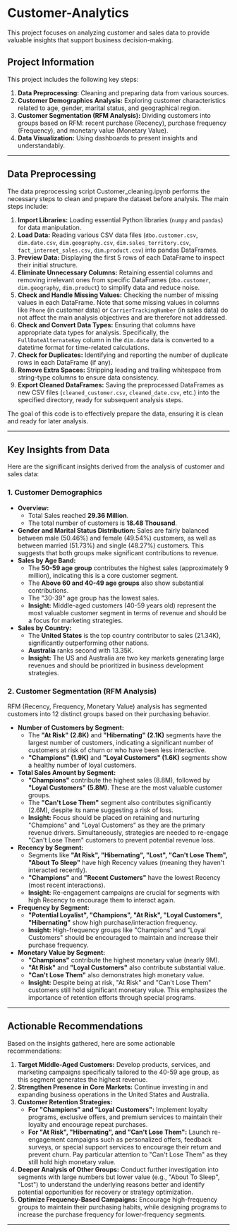 # Customer-Analytics
This project focuses on analyzing customer and sales data to provide valuable insights that support business decision-making.

## Project Information

This project includes the following key steps:
1.  **Data Preprocessing:** Cleaning and preparing data from various sources.
2.  **Customer Demographics Analysis:** Exploring customer characteristics related to age, gender, marital status, and geographical region.
3.  **Customer Segmentation (RFM Analysis):** Dividing customers into groups based on RFM: recent purchase (Recency), purchase frequency (Frequency), and monetary value (Monetary Value).
4.  **Data Visualization:** Using dashboards to present insights and understandably.

---

## Data Preprocessing

The data preprocessing script Customer_cleaning.ipynb performs the necessary steps to clean and prepare the dataset before analysis. The main steps include:

1.  **Import Libraries:** Loading essential Python libraries (`numpy` and `pandas`) for data manipulation.
2.  **Load Data:** Reading various CSV data files (`dbo.customer.csv`, `dim.date.csv`, `dim.geography.csv`, `dim.sales_territory.csv`, `fact_internet_sales.csv`, `dim.product.csv`) into pandas DataFrames.
3.  **Preview Data:** Displaying the first 5 rows of each DataFrame to inspect their initial structure.
4.  **Eliminate Unnecessary Columns:** Retaining essential columns and removing irrelevant ones from specific DataFrames (`dbo.customer`, `dim.geography`, `dim.product`) to simplify data and reduce noise.
5.  **Check and Handle Missing Values:** Checking the number of missing values in each DataFrame. Note that some missing values in columns like `Phone` (in customer data) or `CarrierTrackingNumber` (in sales data) do not affect the main analysis objectives and are therefore not addressed.
6.  **Check and Convert Data Types:** Ensuring that columns have appropriate data types for analysis. Specifically, the `FullDateAlternateKey` column in the `dim.date` data is converted to a datetime format for time-related calculations.
7.  **Check for Duplicates:** Identifying and reporting the number of duplicate rows in each DataFrame (if any).
8.  **Remove Extra Spaces:** Stripping leading and trailing whitespace from string-type columns to ensure data consistency.
9.  **Export Cleaned DataFrames:** Saving the preprocessed DataFrames as new CSV files (`cleaned_customer.csv`, `cleaned_date.csv`, etc.) into the specified directory, ready for subsequent analysis steps.

The goal of this code is to effectively prepare the data, ensuring it is clean and ready for later analysis.

---

## Key Insights from Data

Here are the significant insights derived from the analysis of customer and sales data:

### 1. Customer Demographics

* **Overview:**
    * Total Sales reached **29.36 Million**.
    * The total number of customers is **18.48 Thousand**.
* **Gender and Marital Status Distribution:** Sales are fairly balanced between male (50.46%) and female (49.54%) customers, as well as between married (51.73%) and single (48.27%) customers. This suggests that both groups make significant contributions to revenue.
* **Sales by Age Band:**
    * The **50-59 age group** contributes the highest sales (approximately 9 million), indicating this is a core customer segment.
    * The **Above 60 and 40-49 age groups** also show substantial contributions.
    * The "30-39" age group has the lowest sales.
    * **Insight:** Middle-aged customers (40-59 years old) represent the most valuable customer segment in terms of revenue and should be a focus for marketing strategies.
* **Sales by Country:**
    * The **United States** is the top country contributor to sales (21.34K), significantly outperforming other nations.
    * **Australia** ranks second with 13.35K.
    * **Insight:** The US and Australia are two key markets generating large revenues and should be prioritized in business development strategies.

### 2. Customer Segmentation (RFM Analysis)

RFM (Recency, Frequency, Monetary Value) analysis has segmented customers into 12 distinct groups based on their purchasing behavior.

* **Number of Customers by Segment:**
    * The **"At Risk" (2.8K)** and **"Hibernating" (2.1K)** segments have the largest number of customers, indicating a significant number of customers at risk of churn or who have been less interactive.
    * **"Champions" (1.9K)** and **"Loyal Customers" (1.6K)** segments show a healthy number of loyal customers.
* **Total Sales Amount by Segment:**
    * **"Champions"** contribute the highest sales (8.8M), followed by **"Loyal Customers" (5.8M)**. These are the most valuable customer groups.
    * The **"Can't Lose Them"** segment also contributes significantly (2.6M), despite its name suggesting a risk of loss.
    * **Insight:** Focus should be placed on retaining and nurturing "Champions" and "Loyal Customers" as they are the primary revenue drivers. Simultaneously, strategies are needed to re-engage "Can't Lose Them" customers to prevent potential revenue loss.
* **Recency by Segment:**
    * Segments like **"At Risk", "Hibernating", "Lost", "Can't Lose Them", "About To Sleep"** have high Recency values (meaning they haven't interacted recently).
    * **"Champions"** and **"Recent Customers"** have the lowest Recency (most recent interactions).
    * **Insight:** Re-engagement campaigns are crucial for segments with high Recency to encourage them to interact again.
* **Frequency by Segment:**
    * **"Potential Loyalist", "Champions", "At Risk", "Loyal Customers", "Hibernating"** show high purchase/interaction frequency.
    * **Insight:** High-frequency groups like "Champions" and "Loyal Customers" should be encouraged to maintain and increase their purchase frequency.
* **Monetary Value by Segment:**
    * **"Champions"** contribute the highest monetary value (nearly 9M).
    * **"At Risk"** and **"Loyal Customers"** also contribute substantial value.
    * **"Can't Lose Them"** also demonstrates high monetary value.
    * **Insight:** Despite being at risk, "At Risk" and "Can't Lose Them" customers still hold significant monetary value. This emphasizes the importance of retention efforts through special programs.

---

## Actionable Recommendations

Based on the insights gathered, here are some actionable recommendations:

1.  **Target Middle-Aged Customers:** Develop products, services, and marketing campaigns specifically tailored to the 40-59 age group, as this segment generates the highest revenue.
2.  **Strengthen Presence in Core Markets:** Continue investing in and expanding business operations in the United States and Australia.
3.  **Customer Retention Strategies:**
    * **For "Champions" and "Loyal Customers":** Implement loyalty programs, exclusive offers, and premium services to maintain their loyalty and encourage repeat purchases.
    * **For "At Risk", "Hibernating", and "Can't Lose Them":** Launch re-engagement campaigns such as personalized offers, feedback surveys, or special support services to encourage their return and prevent churn. Pay particular attention to "Can't Lose Them" as they still hold high monetary value.
4.  **Deeper Analysis of Other Groups:** Conduct further investigation into segments with large numbers but lower value (e.g., "About To Sleep", "Lost") to understand the underlying reasons better and identify potential opportunities for recovery or strategy optimization.
5.  **Optimize Frequency-Based Campaigns:** Encourage high-frequency groups to maintain their purchasing habits, while designing programs to increase the purchase frequency for lower-frequency segments.

---

